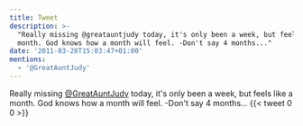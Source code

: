 ```yaml
---
title: Tweet
description: >-
  "Really missing @greatauntjudy today, it's only been a week, but feels like a
  month. God knows how a month will feel. -Don't say 4 months..."
date: '2011-03-28T15:03:47+01:00'
mentions:
  - '@GreatAuntJudy'
---
```

Really missing [@GreatAuntJudy](https://twitter.com/@GreatAuntJudy) today, it's only been a week, but feels like a month. God knows how a month will feel. -Don't say 4 months...
      {{< tweet 0 0 >}}
    
